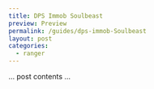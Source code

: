 ```yaml
---
title: DPS Immob Soulbeast
preview: Preview
permalink: /guides/dps-immob-Soulbeast
layout: post
categories:
  - ranger
---
```


… post contents …